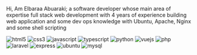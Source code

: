 Hi, Am Elbaraa Abuaraki; a software developer whose main area of expertise full stack web development with 4 years of experience building web application and some dev ops knowledge with Ubuntu, Apache, Nginx and some shell scripting

![html5](https://img.shields.io/badge/HTML5-E34F26?style=for-the-badge&logo=html5&logoColor=white) ![css3](https://img.shields.io/badge/CSS3-1572B6?style=for-the-badge&logo=css3&logoColor=white) ![javascript](https://img.shields.io/badge/JavaScript-F7DF1E?style=for-the-badge&logo=javascript&logoColor=black) ![typescript](https://img.shields.io/badge/TypeScript-007ACC?style=for-the-badge&logo=typescript&logoColor=white) ![python](https://img.shields.io/badge/Python-14354C?style=for-the-badge&logo=python&logoColor=white) ![vuejs](https://img.shields.io/badge/Vue.js-35495E?style=for-the-badge&logo=vue.js&logoColor=4FC08D) ![php](https://img.shields.io/badge/PHP-777BB4?style=for-the-badge&logo=php&logoColor=white) ![laravel](https://img.shields.io/badge/Laravel-FF2D20?style=for-the-badge&logo=laravel&logoColor=white) ![express](https://img.shields.io/badge/Express.js-404D59?style=for-the-badge) ![ubuntu](https://img.shields.io/badge/Ubuntu-E95420?style=for-the-badge&logo=ubuntu&logoColor=white) ![mysql](https://img.shields.io/badge/MySQL-00000F?style=for-the-badge&logo=mysql&logoColor=white)

